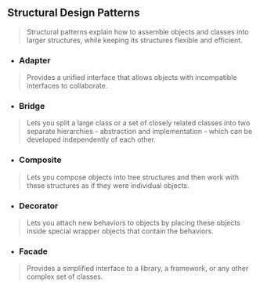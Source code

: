 ## Structural Design Patterns
> Structural patterns explain how to assemble objects and classes into larger structures, while keeping its structures flexible and efficient.

- ### Adapter
> Provides a unified interface that allows objects with incompatible interfaces to collaborate.
- ### Bridge
> Lets you split a large class or a set of closely related classes into two separate hierarchies - abstraction and implementation - which can be developed independently of each other.
- ### Composite
> Lets you compose objects into tree structures and then work with these structures as if they were individual objects.
- ### Decorator
> Lets you attach new behaviors to objects by placing these objects inside special wrapper objects that contain the behaviors.
- ### Facade
> Provides a simplified interface to a library, a framework, or any other complex set of classes.
